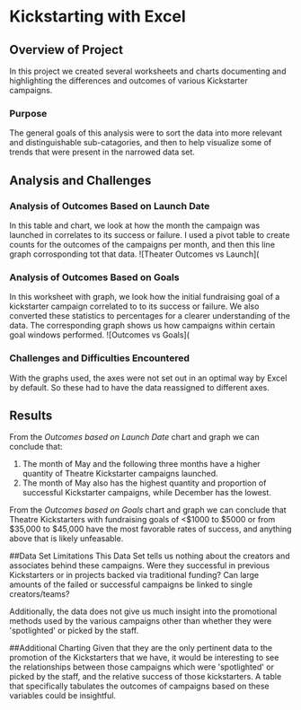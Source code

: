 # Kickstarting with Excel

## Overview of Project
In this project we created several worksheets and charts documenting and highlighting the differences and outcomes of various Kickstarter campaigns.

### Purpose
The general goals of this analysis were to sort the data into more relevant and distinguishable sub-catagories, and then to help visualize some of trends that were present in the narrowed data set.

## Analysis and Challenges

### Analysis of Outcomes Based on Launch Date
In this table and chart, we look at how the month the campaign was launched in correlates to its success or failure. I used a pivot table to create counts for the outcomes of the campaigns per month, and then this line graph corrosponding tot that data.
![Theater Outcomes vs Launch](

### Analysis of Outcomes Based on Goals
In this worksheet with graph, we look how the initial fundraising goal of a kickstarter campaign correlated to to its success or failure. We also converted these statistics to percentages for a clearer understanding of the data. The corresponding graph shows us how campaigns within certain goal windows performed.
![Outcomes vs Goals](

### Challenges and Difficulties Encountered
With the graphs used, the axes were not set out in an optimal way by Excel by default. So these had to have the data reassigned to different axes. 

## Results

From the *Outcomes based on Launch Date* chart and graph we can conclude that:
1. The month of May and the following three months have a higher quantity of Theatre Kickstarter campaigns launched.
2. The month of May also has the highest quantity and proportion of successful Kickstarter campaigns, while December has the lowest. 

From the *Outcomes based on Goals* chart and graph we can conclude that Theatre Kickstarters with fundraising goals of <$1000 to $5000 or from $35,000 to $45,000 have the most favorable rates of success, and anything above that is likely unfeasable.

##Data Set Limitations
This Data Set tells us nothing about the creators and associates behind these campaigns. Were they successful in previous Kickstarters or in projects backed via traditional funding? Can large amounts of the failed or successful campaigns be linked to single creators/teams?

Additionally, the data does not give us much insight into the promotional methods used by the various campaigns other than whether they were 'spotlighted' or picked by the staff. 

##Additional Charting
Given that they are the only pertinent data to the promotion of the Kickstarters that we have, it would be interesting to see the relationships between those campaigns which were 'spotlighted' or picked by the staff, and the relative success of those kickstarters. A table that specifically tabulates the outcomes of campaigns based on these variables could be insightful. 
